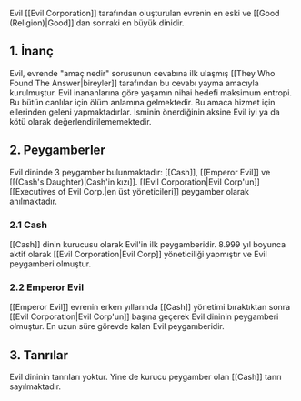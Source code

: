 Evil [[Evil Corporation]] tarafından oluşturulan evrenin en eski ve [[Good (Religion)|Good]]'dan sonraki en büyük dinidir.
## 1. İnanç
Evil, evrende "amaç nedir" sorusunun cevabına ilk ulaşmış [[They Who Found The Answer|bireyler]] tarafından bu cevabı yayma amacıyla kurulmuştur. Evil inananlarına göre yaşamın nihai hedefi maksimum entropi. Bu bütün canlılar için ölüm anlamına gelmektedir. Bu amaca hizmet için ellerinden geleni yapmaktadırlar. İsminin önerdiğinin aksine Evil iyi ya da kötü olarak değerlendirilememektedir.
## 2. Peygamberler
Evil dininde 3 peygamber bulunmaktadır: [[Cash]], [[Emperor Evil]] ve [[(Cash's Daughter)|Cash'in kızı]]. [[Evil Corporation|Evil Corp'un]] [[Executives of Evil Corp.|en üst yöneticileri]] peygamber olarak anılmaktadır.
### 2.1 Cash
[[Cash]] dinin kurucusu olarak Evil'in ilk peygamberidir. 8.999 yıl boyunca aktif olarak [[Evil Corporation|Evil Corp]] yöneticiliği yapmıştır ve Evil peygamberi olmuştur.
### 2.2 Emperor Evil
[[Emperor Evil]] evrenin erken yıllarında [[Cash]] yönetimi bıraktıktan sonra [[Evil Corporation|Evil Corp'un]] başına geçerek Evil dininin peygamberi olmuştur. En uzun süre görevde kalan Evil peygamberidir.
## 3. Tanrılar
Evil dininin tanrıları yoktur. Yine de kurucu peygamber olan [[Cash]] tanrı sayılmaktadır.
